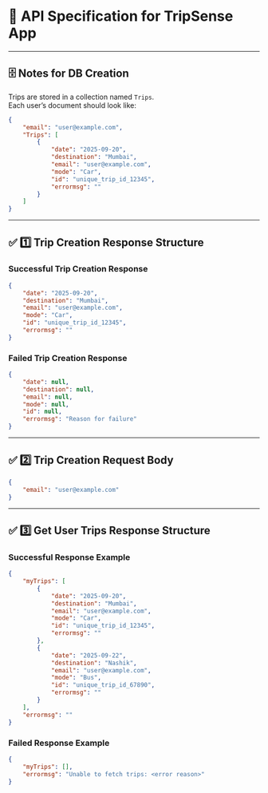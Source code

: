 
# 📝 API Specification for TripSense App

---

## 🗄️ Notes for DB Creation

Trips are stored in a collection named `Trips`.  
Each user’s document should look like:

```json
{
    "email": "user@example.com",
    "Trips": [
        {
            "date": "2025-09-20",
            "destination": "Mumbai",
            "email": "user@example.com",
            "mode": "Car",
            "id": "unique_trip_id_12345",
            "errormsg": ""
        }
    ]
}
```

---

## ✅ 1️⃣ Trip Creation Response Structure

### Successful Trip Creation Response
```json
{
    "date": "2025-09-20",
    "destination": "Mumbai",
    "email": "user@example.com",
    "mode": "Car",
    "id": "unique_trip_id_12345",
    "errormsg": ""
}
```

### Failed Trip Creation Response
```json
{
    "date": null,
    "destination": null,
    "email": null,
    "mode": null,
    "id": null,
    "errormsg": "Reason for failure"
}
```

---

## ✅ 2️⃣ Trip Creation Request Body

```json
{
    "email": "user@example.com"
}
```

---

## ✅ 3️⃣ Get User Trips Response Structure

### Successful Response Example
```json
{
    "myTrips": [
        {
            "date": "2025-09-20",
            "destination": "Mumbai",
            "email": "user@example.com",
            "mode": "Car",
            "id": "unique_trip_id_12345",
            "errormsg": ""
        },
        {
            "date": "2025-09-22",
            "destination": "Nashik",
            "email": "user@example.com",
            "mode": "Bus",
            "id": "unique_trip_id_67890",
            "errormsg": ""
        }
    ],
    "errormsg": ""
}
```

### Failed Response Example
```json
{
    "myTrips": [],
    "errormsg": "Unable to fetch trips: <error reason>"
}
```

